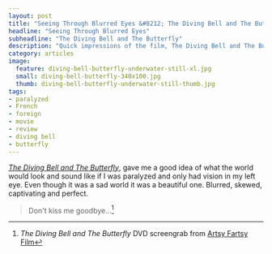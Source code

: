 ```yaml
---
layout: post
title: "Seeing Through Blurred Eyes &#8212; The Diving Bell and The Butterfly"
headline: "Seeing Through Blurred Eyes"
subheadline: "The Diving Bell and The Butterfly"
description: "Quick impressions of the film, The Diving Bell and The Butterfly."
category: articles
image: 
  feature: diving-bell-butterfly-underwater-still-xl.jpg
  small: diving-bell-butterfly-340x100.jpg
  thumb: diving-bell-butterfly-underwater-still-thumb.jpg
tags: 
- paralyzed
- French
- foreign
- movie
- review
- diving bell
- butterfly
---
```


[*The Diving Bell and The Butterfly*](http://www.thedivingbellandthebutterfly-themovie.com/), gave me a good idea of what the world would look and sound like if I was paralyzed and only had vision in my left eye. Even though it was a sad world it was a beautiful one. Blurred, skewed, captivating and perfect.

> Don't kiss me goodbye...[^1]

[^1]: *The Diving Bell and The Butterfly* DVD screengrab from [Artsy Fartsy Film](http://artsyfartsyfilm.blogspot.com/)
